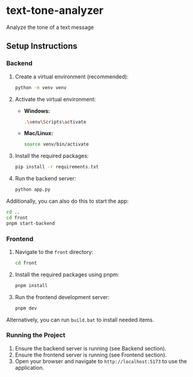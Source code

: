# text-tone-analyzer
Analyze the tone of a text message

## Setup Instructions

### Backend

1. Create a virtual environment (recommended):
    ```bash
    python -m venv venv
    ```

2. Activate the virtual environment:

   - **Windows:**
     ```bash
     .\venv\Scripts\activate
     ```

   - **Mac/Linux:**
     ```bash
     source venv/bin/activate
     ```

3. Install the required packages:
    ```bash
    pip install -r requirements.txt
    ```

4. Run the backend server:
    ```bash
    python app.py
    ```

Additionally, you can also do this to start the app:

```bash
cd ..
cd front
pnpm start-backend
```

### Frontend

1. Navigate to the `front` directory:
    ```bash
    cd front
    ```

2. Install the required packages using pnpm:
    ```bash
    pnpm install
    ```

3. Run the frontend development server:
    ```bash
    pnpm dev
    ```

Alternatively, you can run `build.bat` to install needed items.

### Running the Project

1. Ensure the backend server is running (see Backend section).
2. Ensure the frontend server is running (see Frontend section).
3. Open your browser and navigate to `http://localhost:5173` to use the application.